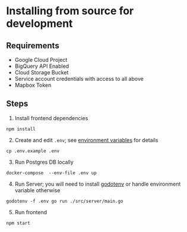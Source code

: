 # Installing from source for development

## Requirements

* Google Cloud Project
* BigQuery API Enabled
* Cloud Storage Bucket
* Service account credentials with access to all above
* Mapbox Token

## Steps

1. Install frontend dependencies
```
npm install
```

2. Create and edit `.env`; see [environment variables](../../docs/ENVIROMENT.md) for details


```
cp .env.example .env
```

3. Run Postgres DB locally

```
docker-compose  --env-file .env up
```

4. Run Server; you will need to install [godotenv](https://github.com/joho/godotenv) or handle environment variable otherwise

```
godotenv -f .env go run ./src/server/main.go
```

5. Run frontend

```
npm start
```

